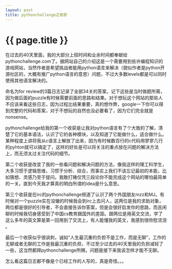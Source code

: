 ```yaml
---
layout: post
title: pythonchallenge之收获
---
```


{{ page.title }}
===============

在过去的40天里面，我的大部分上班时间和业余时间都奉献给pythonchallenge.com了。据网站自己的介绍这是一个需要用到些许编程知识的游戏网站，当然作者是希望挑战者能用python语言来解决（貌似作者是python开源社区的，大概有推广python语言的意思）问题，不过大多数levels都是可以同时使用其他语言解决的。

命名为for review的3篇日志记录了全部34关的答案，记下这些是当时做题所需，因为做后面的puzzle有时候需要前面的思路和结果。对于想玩这个网站的那些人不应该来看这些日志，因为过程比结果重要，真的想作弊，google一下你可以得到完整的代码和答案，对于不想玩的自然也没必要看了，因为它们完全就是nonsense。

pythonchallenge给我的第一个收获是让我对python语言有了个大致的了解，清楚了它的基本语法，认识了它的各种模块，以及知道了它能做什么，适合做什么。某种程度上讲将我从c语言上解放了出来，因为有时候数百行的c代码用寥寥几行的pyhton就可以搞定了，这样的好处是可以将关注的重点放在问题的解决方法上，而无须太过关注代码的细节。

第二个收获是改变了我的一些看问题和解决问题的方法，像我这样的理工科学生，大多习惯于逻辑思维，习惯于分析、综合，而事实上我们不该忘记最初的本能，比如猜想、灵感乃至于提问。我敢打赌仅凭三段论你不能完成这个网站的哪怕最简单的一关。直到今天我才算真的明白所谓的idea是什么意思。

第三个收获是在irc的pythonchallenge频道了认识了两个外国朋友mzz和MJ。有时候对一个puzzle实在没辙的时候我会到irc上去问人，这两位是我的求助对象，两位都是很好的引导者，不会直接告诉你答案，但是会很好启发你的思路，而且闲聊的时候我切身感受到了中国cs教育跟国外的差距。跟两位是用英文交流，学了这么多年的英文算是第一回用到了交流上，有人能懂我的英文，我感到很欣慰流泪 。

最后一个收获似乎很讽刺，诚如“人生最沉重的负担不是工作，而是无聊”，工作的无聊或者无聊的工作是我最沉重的负担，不过至少过去的40天里我的负担减轻了一些，这当然都拜pythonchallenge所赐，问题是接下来我该怎样才能不无聊。

怎么看这篇日志都不像是个已经工作的人写的，真是奇怪。。。

